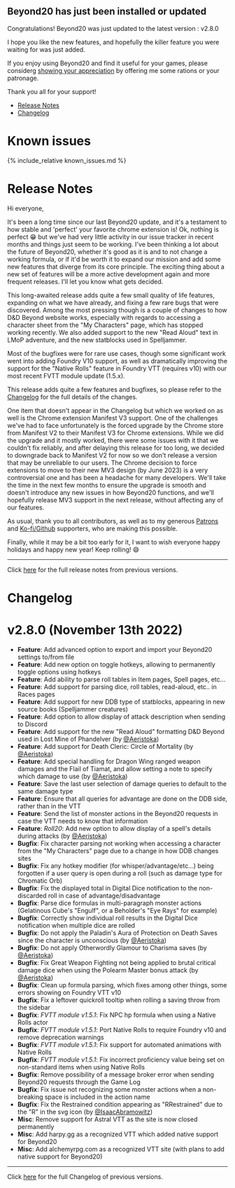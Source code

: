 ## Beyond20 has just been installed or updated

Congratulations! Beyond20 was just updated to the latest version : v2.8.0

I hope you like the new features, and hopefully the killer feature you were waiting for was just added.

If you enjoy using Beyond20 and find it useful for your games, please considerg [showing your appreciation](/rations) by offering me some rations or your patronage.

Thank you all for your support!

* [Release Notes](#release-notes)
* [Changelog](#changelog)

# Known issues

{% include_relative known_issues.md %}

# Release Notes

Hi everyone,

It's been a long time since our last Beyond20 update, and it's a testament to how stable and 'perfect' your favorite chrome extension is! Ok, nothing is perfect 😁 but we've had very little activity in our issue tracker in recent months and things just seem to be working. I've been thinking a lot about the future of Beyond20, whether it's good as it is and to not change a working formula, or if it'd be worth it to expand our mission and add some new features that diverge from its core principle. The exciting thing about a new set of features will be a more active development again and more frequent releases. I'll let you know what gets decided.

This long-awaited release adds quite a few small quality of life features, expanding on what we have already, and fixing a few rare bugs that were discovered. Among the most pressing though is a couple of changes to how D&D Beyond website works, especially with regards to accessing a character sheet from the "My Characters" page, which has stopped working recently. We also added support to the new "Read Aloud" text in LMoP adventure, and the new statblocks used in Spelljammer.

Most of the bugfixes were for rare use cases, though some significant work went into adding Foundry V10 support, as well as dramatically improving the support for the "Native Rolls" feature in Foundry VTT (requires v10) with our most recent FVTT module update (1.5.x).

This release adds quite a few features and bugfixes, so please refer to the [Changelog](/Changelog#v280) for the full details of the changes.

One item that doesn't appear in the Changelog but which we worked on as well is the Chrome extension Manifest V3 support. One of the challenges we've had to face unfortunately is the forced upgrade by the Chrome store from Manifest V2 to their Manifest V3 for Chrome extensions. While we did the upgrade and it mostly worked, there were some issues with it that we couldn't fix reliably, and after delaying this release for too long, we decided to downgrade back to Manifest V2 for now so we don't release a version that may be unreliable to our users.
The Chrome decision to force extensions to move to their new MV3 design (by June 2023) is a very controversial one and has been a headache for many developers. We'll take the time in the next few months to ensure the upgrade is smooth and doesn't introduce any new issues in how Beyond20 functions, and we'll hopefully release MV3 support in the next release, without affecting any of our features.

As usual, thank you to all contributors, as well as to my generous [Patrons](https://patreon.com/kakaroto) and [Ko-fi/Github](/rations) supporters, who are making this possible. 

Finally, while it may be a bit too early for it, I want to wish everyone happy holidays and happy new year!
Keep rolling! 😄

---

Click [here](/release_notes) for the full release notes from previous versions.

# Changelog

v2.8.0 (November 13th 2022)
===

* **Feature**: Add advanced option to export and import your Beyond20 settings to/from file
* **Feature**: Add new option on toggle hotkeys, allowing to permanently toggle options using hotkeys
* **Feature**: Add ability to parse roll tables in Item pages, Spell pages, etc...
* **Feature**: Add support for parsing dice, roll tables, read-aloud, etc.. in Races pages
* **Feature**: Add support for new DDB type of statblocks, appearing in new source books (Spelljammer creatures)
* **Feature**: Add option to allow display of attack description when sending to Discord
* **Feature**: Add support for the new "Read Aloud" formatting D&D Beyond used in Lost Mine of Phandelver (by [@Aeristoka](https://github.com/Aeristoka))
* **Feature**: Add support for Death Cleric: Circle of Mortality (by [@Aeristoka](https://github.com/Aeristoka))
* **Feature**: Add special handling for Dragon Wing ranged weapon damages and the Flail of Tiamat, and allow setting a note to specify which damage to use (by [@Aeristoka](https://github.com/Aeristoka))
* **Feature**: Save the last user selection of damage queries to default to the same damage type
* **Feature**: Ensure that all queries for advantage are done on the DDB side, rather than in the VTT
* **Feature**: Send the list of monster actions in the Beyond20 requests in case the VTT needs to know that information
* **Feature**: *Roll20*: Add new option to allow display of a spell's details during attacks (by [@Aeristoka](https://github.com/Aeristoka))
* **Bugfix**: Fix character parsing not working when accessing a character from the "My Characters" page due to a change in how DDB changes sites
* **Bugfix**: Fix any hotkey modifier (for whisper/advantage/etc...) being forgotten if a user query is open during a roll (such as damage type for Chromatic Orb)
* **Bugfix**: Fix the displayed total in Digital Dice notification to the non-discarded roll in case of advantage/disadvantage
* **Bugfix**: Parse dice formulas in multi-paragraph monster actions (Gelatinous Cube's "Engulf", or a Beholder's "Eye Rays" for example)
* **Bugfix**: Correctly show individual roll results in the Digital Dice notification when multiple dice are rolled
* **Bugfix**: Do not apply the Paladin's Aura of Protection on Death Saves since the character is unconscious (by [@Aeristoka](https://github.com/Aeristoka))
* **Bugfix**: Do not apply Otherwordly Glamour to Charisma saves (by [@Aeristoka](https://github.com/Aeristoka))
* **Bugfix**: Fix Great Weapon Fighting not being applied to brutal critical damage dice when using the Polearm Master bonus attack (by [@Aeristoka](https://github.com/Aeristoka))
* **Bugfix**: Clean up formula parsing, which fixes among other things, some errors showing on Foundry VTT v10
* **Bugfix**: Fix a leftover quickroll tooltip when rolling a saving throw from the sidebar
* **Bugfix**: *FVTT module v1.5.1*: Fix NPC hp formula when using a Native Rolls actor
* **Bugfix**: *FVTT module v1.5.1*: Port Native Rolls to require Foundry v10 and remove deprecation warnings
* **Bugfix**: *FVTT module v1.5.1*: Fix support for automated animations with Native Rolls
* **Bugfix**: *FVTT module v1.5.1*: Fix incorrect proficiency value being set on non-standard items when using Native Rolls
* **Bugfix**: Remove possibility of a message broker error when sending Beyond20 requests through the Game Log
* **Bugfix**: Fix issue not recognizing some monster actions when a non-breaking space is included in the action name
* **Bugfix**: Fix the Restrained condition appearing as "RRestrained" due to the "R" in the svg icon (by [@IsaacAbramowitz](https://github.com/IsaacAbramowitz))
* **Misc**: Remove support for Astral VTT as the site is now closed permanently
* **Misc**: Add harpy.gg as a recognized VTT which added native support for Beyond20
* **Misc**: Add alchemyrpg.com as a recognized VTT site (with plans to add native support for Beyond20)


---

Click [here](/Changelog) for the full Changelog of previous versions.